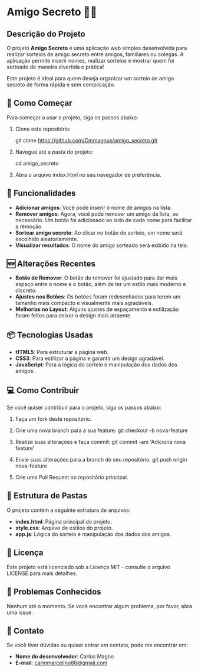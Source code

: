 # Amigo Secreto 🎁🎉

## Descrição do Projeto

O projeto **Amigo Secreto** é uma aplicação web simples desenvolvida para realizar sorteios de amigo secreto entre amigos, familiares ou colegas. A aplicação permite inserir nomes, realizar sorteios e mostrar quem foi sorteado de maneira divertida e prática!

Este projeto é ideal para quem deseja organizar um sorteio de amigo secreto de forma rápida e sem complicação.

## 🚀 Como Começar

Para começar a usar o projeto, siga os passos abaixo:

1. Clone este repositório:

   git clone https://github.com/Cmmagnus/amigo_secreto.git

2. Navegue até a pasta do projeto:

   cd amigo_secreto

3. Abra o arquivo index.html no seu navegador de preferência.

## 🔧 Funcionalidades

- **Adicionar amigos**: Você pode inserir o nome de amigos na lista.
- **Remover amigos**: Agora, você pode remover um amigo da lista, se necessário. Um botão foi adicionado ao lado de cada nome para facilitar a remoção.
- **Sortear amigo secreto**: Ao clicar no botão de sorteio, um nome será escolhido aleatoriamente.
- **Visualizar resultados**: O nome do amigo sorteado será exibido na tela.

## 🆕 Alterações Recentes

- **Botão de Remover**: O botão de remover foi ajustado para dar mais espaço entre o nome e o botão, além de ter um estilo mais moderno e discreto.
- **Ajustes nos Botões**: Os botões foram redesenhados para terem um tamanho mais compacto e visualmente mais agradáveis.
- **Melhorias no Layout**: Alguns ajustes de espaçamento e estilização foram feitos para deixar o design mais atraente.

## 📦 Tecnologias Usadas

- **HTML5**: Para estruturar a página web.
- **CSS3**: Para estilizar a página e garantir um design agradável.
- **JavaScript**: Para a lógica do sorteio e manipulação dos dados dos amigos.

## 💻 Como Contribuir

Se você quiser contribuir para o projeto, siga os passos abaixo:

1. Faça um fork deste repositório.
2. Crie uma nova branch para a sua feature:
   git checkout -b nova-feature

3. Realize suas alterações e faça commit:
   git commit -am 'Adiciona nova feature'

4. Envie suas alterações para a branch do seu repositório:
   git push origin nova-feature

5. Crie uma Pull Request no repositório principal.

## 📁 Estrutura de Pastas

O projeto contém a seguinte estrutura de arquivos:

- **index.html**: Página principal do projeto.
- **style.css**: Arquivo de estilos do projeto.
- **app.js**: Lógica do sorteio e manipulação dos dados dos amigos.

## 📝 Licença

Este projeto está licenciado sob a Licença MIT - consulte o arquivo LICENSE para mais detalhes.

## 🚨 Problemas Conhecidos

Nenhum até o momento. Se você encontrar algum problema, por favor, abra uma issue.

## 📧 Contato

Se você tiver dúvidas ou quiser entrar em contato, pode me encontrar em:

- **Nome do desenvolvedor**: Carlos Magno
- **E-mail**: carmmarcelino86@gmail.com
